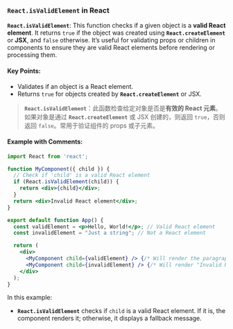 ### `React.isValidElement` in React

**`React.isValidElement`**: This function checks if a given object is a **valid React element**. It returns `true` if the object was created using **`React.createElement`** or **JSX**, and `false` otherwise. It’s useful for validating props or children in components to ensure they are valid React elements before rendering or processing them.

#### Key Points:
- Validates if an object is a React element.
- Returns `true` for objects created by **`React.createElement`** or JSX.

> **`React.isValidElement`**：此函数检查给定对象是否是**有效的 React 元素**。如果对象是通过 **`React.createElement`** 或 JSX 创建的，则返回 `true`，否则返回 `false`。常用于验证组件的 props 或子元素。

#### Example with Comments:

```jsx
import React from 'react';

function MyComponent({ child }) {
  // Check if 'child' is a valid React element
  if (React.isValidElement(child)) {
    return <div>{child}</div>;
  }
  return <div>Invalid React element</div>;
}

export default function App() {
  const validElement = <p>Hello, World!</p>; // Valid React element
  const invalidElement = "Just a string"; // Not a React element

  return (
    <div>
      <MyComponent child={validElement} /> {/* Will render the paragraph */}
      <MyComponent child={invalidElement} /> {/* Will render "Invalid React element" */}
    </div>
  );
}
```

In this example:
- **`React.isValidElement`** checks if `child` is a valid React element. If it is, the component renders it; otherwise, it displays a fallback message.
